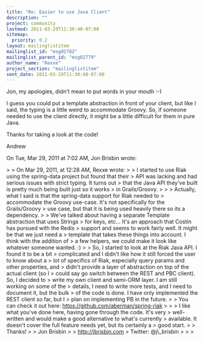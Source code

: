 ```yaml
---
title: "Re: Easier to use Java Client"
description: ""
project: community
lastmod: 2011-03-29T11:30:40-07:00
sitemap:
  priority: 0.2
layout: mailinglistitem
mailinglist_id: "msg02782"
mailinglist_parent_id: "msg02779"
author_name: "Rexxe"
project_section: "mailinglistitem"
sent_date: 2011-03-29T11:30:40-07:00
---
```



Jon, my apologies, didn't mean to put words in your mouth :-)

I guess you could put a template abstraction in front of your client, but
like I said, the typing is a little weird to accommodate Groovy. So, if
someone needed to use the client directly, it might be a little difficult
for them in pure Java.

Thanks for taking a look at the code!

Andrew

On Tue, Mar 29, 2011 at 7:02 AM, Jon Brisbin  wrote:

&gt;
&gt; On Mar 29, 2011, at 12:28 AM, Rexxe wrote:
&gt;
&gt; I started to use Riak using the spring-data project but found that their
&gt; API was lacking and had serious issues with strict typing. It turns out
&gt; that the Java API they've built is pretty much being built just so it works
&gt; in Grails/Groovy.
&gt;
&gt;
&gt; Actually, what I said is that the spring-data support for Riak needed to
&gt; accommodate the Groovy use-case. It's not specifically for the Grails/Groovy
&gt; use case, but that it is being used heavily there so its a dependency.
&gt;
&gt; We've talked about having a separate Template abstraction that uses Strings
&gt; for keys, etc... It's an approach that Costin has pursued with the Redis
&gt; support and seems to work fairly well. It might be that we just need a
&gt; template that takes these things into account. I think with the addition of
&gt; a few helpers, we could make it look like whatever someone wanted. :)
&gt;
&gt; So, I started to look at the Riak Java API. I found it to be a bit
&gt; complicated and I didn't like how it still forced the user to know about a
&gt; lot of specifics of Riak, especially query params and other properties, and
&gt; didn't provide a layer of abstraction on top of the actual client (so I
&gt; could say go switch between the REST and PBC client). So, I decided to
&gt; write my own client and semi-ORM layer. I am still working on some of the
&gt; details, I need to write more tests, and I need to document it, but the bulk
&gt; of the code is done. I have only implemented the REST client so far, but I
&gt; plan on implementing PB in the future.
&gt;
&gt; You can check it out here: https://github.com/aberman/spring-riak
&gt;
&gt;
&gt; I like what you've done here, having gone through the code. It's very
&gt; well-written and would make a good alternative to what's currently
&gt; available. It doesn't cover the full feature needs yet, but its certainly a
&gt; good start.
&gt;
&gt; Thanks!
&gt;
&gt; Jon Brisbin
&gt;
&gt; http://jbrisbin.com
&gt; Twitter: @j\\_brisbin
&gt;
&gt;
&gt;

